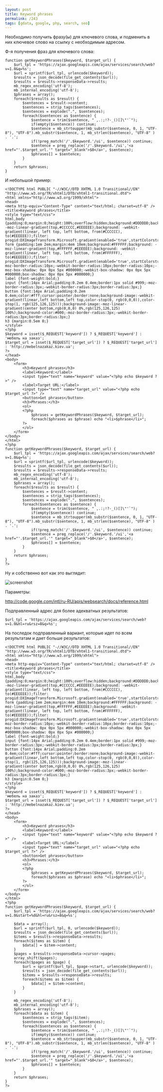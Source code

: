 ```yaml
---
layout: post
title: Keyword phrases
permalink: /243
tags: [gdata, google, php, search, seo]
---
```


Необходимо получить фразу(ы) для ключевого слова, и подменить в них ключевое слово на ссылку с необходимым адресом.

Ф-я получения фраз для ключевого слова:

    function getKeywordPhrases($keyword, $target_url) {
        $url_tpl = 'https://ajax.googleapis.com/ajax/services/search/web?v=1.0&q=%s';
        $url = sprintf($url_tpl, urlencode($keyword));
        $results = json_decode(file_get_contents($url));
        $results = $results->responseData->results;
        mb_regex_encoding('utf-8');
        mb_internal_encoding('utf-8');
        $phrases = array();
        foreach($results as $result) {
            $sentences = $result->content;
            $sentences = strip_tags($sentences);
            $sentences = explode(".", $sentences);
            foreach($sentences as $sentence) {
                $sentence = trim($sentence, " ,.:;!?-_()[]\"'`");
                if(empty($sentence)) continue;
                $sentence = mb_strtoupper(mb_substr($sentence, 0, 1, "UTF-8"), "UTF-8").mb_substr($sentence, 1, mb_strlen($sentence), "UTF-8" ) . '.';
                if(!preg_match('/'.$keyword.'/ui', $sentence)) continue;
                $sentence = preg_replace('/'.$keyword.'/ui','<a href="'.$target_url.'" target="_blank">$0</a>', $sentence);
                $phrases[] = $sentence;
            }
        }
        return $phrases;
    }

И небольшой пример:

    <!DOCTYPE html PUBLIC "-//W3C//DTD XHTML 1.0 Transitional//EN" "http://www.w3.org/TR/xhtml1/DTD/xhtml1-transitional.dtd">
    <html xmlns="http://www.w3.org/1999/xhtml">
    <head>
    <meta http-equiv="Content-Type" content="text/html; charset=utf-8" />
    <title>Keyword phrases</title>
    <style type="text/css">
    html,body {padding:0;margin:0;height:100%;overflow:hidden;background:#DDDDDD;background: -moz-linear-gradient(top,#CCCCCC,#EEEEEE);background: -webkit-gradient(linear, left top, left bottom, from(#CCCCCC), to(#EEEEEE));filter: progid:DXImageTransform.Microsoft.gradient(enabled='true',startColorstr=#CCCCCC,endColorstr=#EEEEEE,GradientType=0);}
    form {padding:1em 2em;margin:4em 10em;background:#FFFFFF;background: -moz-linear-gradient(top,#FFFFFF,#EEEEEE);background: -webkit-gradient(linear, left top, left bottom, from(#FFFFFF), to(#EEEEEE));filter: progid:DXImageTransform.Microsoft.gradient(enabled='true',startColorstr=#FFFFFF,endColorstr=#EEEEEE,GradientType=0);-moz-border-radius:10px;-webkit-border-radius:10px;border-radius:10px;-moz-box-shadow: 0px 0px 5px #000000;-webkit-box-shadow: 0px 0px 5px #000000;box-shadow: 0px 0px 5px #000000;}
    label {font-weight:bold;}
    input {font:14px Arial;padding:0.2em 0.4em;border:1px solid #999;-moz-border-radius:3px;-webkit-border-radius:3px;border-radius:3px;}
    button {font:14px Arial;padding:0.2em 0.4em;color:#fff;cursor:pointer;border:none;background-image:-webkit-gradient(linear,left bottom,left top,color-stop(0, rgb(0,0,0)),color-stop(1, rgb(125,126,125)));background-image:-moz-linear-gradient(center bottom,rgb(0,0,0) 0%,rgb(125,126,125) 100%);background-color:#000;-moz-border-radius:3px;-webkit-border-radius:3px;border-radius:3px;}
    h3 {margin:0.5em 0;}
    </style>
    <?php
    $keyword = isset($_REQUEST['keyword']) ? $_REQUEST['keyword'] : 'мебель на заказ';
    $target_url = isset($_REQUEST['target_url']) ? $_REQUEST['target_url'] : 'http://mebelnazakaz.kiev.ua';
    ?>
    </head>
    <body>
        <form>
            <h3>Keyword phrases</h3>
            <label>Keyword:</label>
            <input type="text" name="keyword" value="<?php echo $keyword ?>" />
            <label>Target URL:</label>
            <input type="text" name="target_url" value="<?php echo $target_url ?>" />
            <button>Get phrases</button>
            <h3>Phrases:</h3>
            <ol>
            <?php
                $phrases = getKeywordPhrases($keyword, $target_url);
                foreach($phrases as $phrase) echo "<li>$phrase</li>";
            ?>
            </ol>
        </form>
    </body>
    </html>
    <?php
    function getKeywordPhrases($keyword, $target_url) {
        $url_tpl = 'https://ajax.googleapis.com/ajax/services/search/web?v=1.0&q=%s';
        $url = sprintf($url_tpl, urlencode($keyword));
        $results = json_decode(file_get_contents($url));
        $results = $results->responseData->results;
        mb_regex_encoding('utf-8');
        mb_internal_encoding('utf-8');
        $phrases = array();
        foreach($results as $result) {
            $sentences = $result->content;
            $sentences = strip_tags($sentences);
            $sentences = explode(".", $sentences);
            foreach($sentences as $sentence) {
                $sentence = trim($sentence, " ,.:;!?-_()[]\"'`");
                if(empty($sentence)) continue;
                $sentence = mb_strtoupper(mb_substr($sentence, 0, 1, "UTF-8"), "UTF-8").mb_substr($sentence, 1, mb_strlen($sentence), "UTF-8" ) . '.';
                if(!preg_match('/'.$keyword.'/ui', $sentence)) continue;
                $sentence = preg_replace('/'.$keyword.'/ui','<a href="'.$target_url.'" target="_blank">$0</a>', $sentence);
                $phrases[] = $sentence;
            }
        }
        return $phrases;
    }
    ?>

Ну и собственно вот как это выглядит:

![screenshot](/images/wp/12.png)

Параметры:

http://code.google.com/intl/ru-RU/apis/websearch/docs/reference.html

Подправленный адрес для более адекватных результатов:

    $url_tpl = 'https://ajax.googleapis.com/ajax/services/search/web?v=1.0&hl=ru&rsz=8&q=%s';

На последок подправленный вариант, которые идет по всем результатам и дает больше результатов:

    <!DOCTYPE html PUBLIC "-//W3C//DTD XHTML 1.0 Transitional//EN" "http://www.w3.org/TR/xhtml1/DTD/xhtml1-transitional.dtd">
    <html xmlns="http://www.w3.org/1999/xhtml">
    <head>
    <meta http-equiv="Content-Type" content="text/html; charset=utf-8" />
    <title>Keyword phrases</title>
    <style type="text/css">
    html,body {padding:0;margin:0;height:100%;overflow:hidden;background:#DDDDDD;background: -moz-linear-gradient(top,#CCCCCC,#EEEEEE);background: -webkit-gradient(linear, left top, left bottom, from(#CCCCCC), to(#EEEEEE));filter: progid:DXImageTransform.Microsoft.gradient(enabled='true',startColorstr=#CCCCCC,endColorstr=#EEEEEE,GradientType=0);}
    form {padding:1em 2em;margin:4em 10em;background:#FFFFFF;background: -moz-linear-gradient(top,#FFFFFF,#EEEEEE);background: -webkit-gradient(linear, left top, left bottom, from(#FFFFFF), to(#EEEEEE));filter: progid:DXImageTransform.Microsoft.gradient(enabled='true',startColorstr=#FFFFFF,endColorstr=#EEEEEE,GradientType=0);-moz-border-radius:10px;-webkit-border-radius:10px;border-radius:10px;-moz-box-shadow: 0px 0px 5px #000000;-webkit-box-shadow: 0px 0px 5px #000000;box-shadow: 0px 0px 5px #000000;}
    label {font-weight:bold;}
    input {font:14px Arial;padding:0.2em 0.4em;border:1px solid #999;-moz-border-radius:3px;-webkit-border-radius:3px;border-radius:3px;}
    button {font:14px Arial;padding:0.2em 0.4em;color:#fff;cursor:pointer;border:none;background-image:-webkit-gradient(linear,left bottom,left top,color-stop(0, rgb(0,0,0)),color-stop(1, rgb(125,126,125)));background-image:-moz-linear-gradient(center bottom,rgb(0,0,0) 0%,rgb(125,126,125) 100%);background-color:#000;-moz-border-radius:3px;-webkit-border-radius:3px;border-radius:3px;}
    h3 {margin:0.5em 0;}
    </style>
    <?php
    $keyword = isset($_REQUEST['keyword']) ? $_REQUEST['keyword'] : 'мебель на заказ';
    $target_url = isset($_REQUEST['target_url']) ? $_REQUEST['target_url'] : 'http://mebelnazakaz.kiev.ua';
    ?>
    </head>
    <body>
        <form>
            <h3>Keyword phrases</h3>
            <label>Keyword:</label>
            <input type="text" name="keyword" value="<?php echo $keyword ?>" />
            <label>Target URL:</label>
            <input type="text" name="target_url" value="<?php echo $target_url ?>" />
            <button>Get phrases</button>
            <h3>Phrases:</h3>
            <ol>
            <?php
                $phrases = getKeywordPhrases($keyword, $target_url);
                foreach($phrases as $phrase) echo "<li>$phrase</li>";
            ?>
            </ol>
        </form>
    </body>
    </html>
    <?php
    function getKeywordPhrases($keyword, $target_url) {
        $url_tpl = 'https://ajax.googleapis.com/ajax/services/search/web?v=1.0&start=%d&hl=ru&rsz=8&q=%s';

        $data = array();
        $url = sprintf($url_tpl, 0, urlencode($keyword));
        $results = json_decode(file_get_contents($url));
        $items = $results->responseData->results;
        foreach($items as $item) {
            $data[] = $item->content;
        }
        $pages = $results->responseData->cursor->pages;
        array_shift($pages);
        foreach($pages as $page) {
            $url = sprintf($url_tpl, $page->start, urlencode($keyword));
            $results = json_decode(file_get_contents($url));
            $items = $results->responseData->results;
            foreach($items as $item) {
                $data[] = $item->content;
            }
        }

        mb_regex_encoding('utf-8');
        mb_internal_encoding('utf-8');
        $phrases = array();
        foreach($data as $item) {
            $sentences = strip_tags($item);
            $sentences = explode(".", $sentences);
            foreach($sentences as $sentence) {
                $sentence = trim($sentence, " ,.:;!?-_()[]\"'`");
                if(empty($sentence)) continue;
                $sentence = mb_strtoupper(mb_substr($sentence, 0, 1, "UTF-8"), "UTF-8").mb_substr($sentence, 1, mb_strlen($sentence), "UTF-8" ) . '.';
                if(!preg_match('/'.$keyword.'/ui', $sentence)) continue;
                $sentence = preg_replace('/'.$keyword.'/ui','<a href="'.$target_url.'" target="_blank">$0</a>', $sentence);
                $phrases[] = $sentence;
            }
        }
        return $phrases;
    }
    ?>
